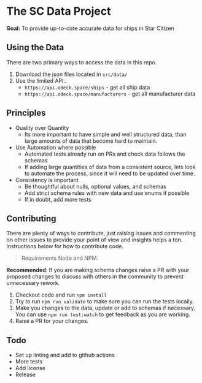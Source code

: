 # The SC Data Project

**Goal:** To provide up-to-date accurate data for ships in Star Citizen

## Using the Data

There are two primary ways to access the data in this repo.

1. Download the json files located in `src/data/`
2. Use the limited API..
    - `https://api.odeck.space/ships` - get all ship data
    - `https://api.odeck.space/manufacturers` - get all manufacturer data


## Principles

- Quality over Quantity
    - Its more important to have simple and well structured data, than large amounts of data that become hard to maintain.
- Use Automation where possible
    - Automated tests already run on PRs and check data follows the schemas
    - If adding large quantities of data from a consistent source, lets look to automate the process, since it will need to be updated over time.
- Consistency is important
    - Be thoughtful about nulls, optional values, and schemas
    - Add strict schema rules with new data and use enums if possible
    - If in doubt, add more tests


## Contributing

There are plenty of ways to contribute, just raising issues and commenting on other issues to provide your point of view and insights helps a ton. Instructions below for how to contribute code.

> Requirements Node and NPM.

**Recommended**: If you are making schema changes raise a PR with your proposed changes to discuss with others in the community to prevent unnecessary rework.

1. Checkout code and run `npm install`
2. Try to run `npm run validate` to make sure you can run the tests locally.
3. Make you changes to the data, update or add to schemas if necessary. You can use `npm run test:watch` to get feedback as you are working.
4. Raise a PR for your changes.


## Todo

- Set up linting and add to github actions
- More tests
- Add license
- Release